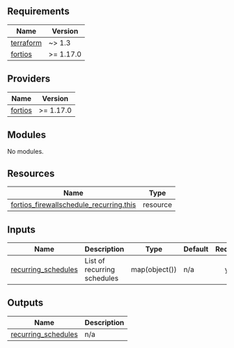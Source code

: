 <!-- BEGIN_TF_DOCS -->
## Requirements

| Name | Version |
|------|---------|
| <a name="requirement_terraform"></a> [terraform](#requirement\_terraform) | ~> 1.3 |
| <a name="requirement_fortios"></a> [fortios](#requirement\_fortios) | >= 1.17.0 |

## Providers

| Name | Version |
|------|---------|
| <a name="provider_fortios"></a> [fortios](#provider\_fortios) | >= 1.17.0 |

## Modules

No modules.

## Resources

| Name | Type |
|------|------|
| [fortios_firewallschedule_recurring.this](https://registry.terraform.io/providers/fortinetdev/fortios/latest/docs/resources/firewallschedule_recurring) | resource |

## Inputs

| Name | Description | Type | Default | Required |
|------|-------------|------|---------|:--------:|
| <a name="input_recurring_schedules"></a> [recurring\_schedules](#input\_recurring\_schedules) | List of recurring schedules | map(object()) | n/a | yes |

## Outputs

| Name | Description |
|------|-------------|
| <a name="output_recurring_schedules"></a> [recurring\_schedules](#output\_recurring\_schedules) | n/a |
<!-- END_TF_DOCS -->